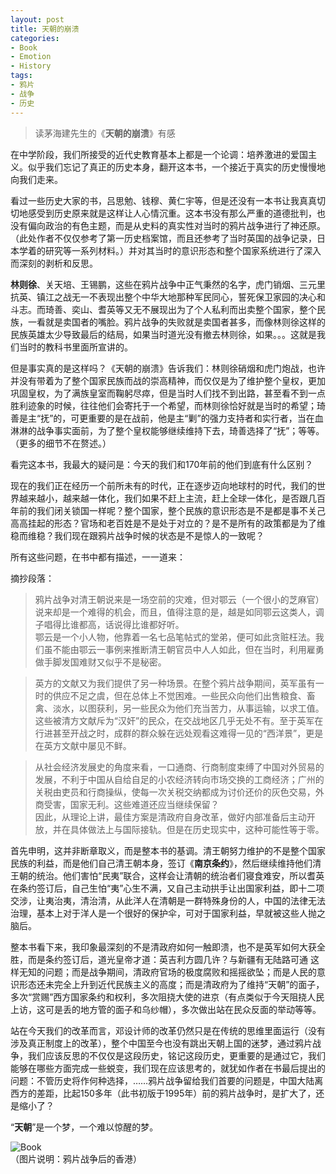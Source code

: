 ```yaml
---
layout: post
title: 天朝的崩溃
categories:
- Book
- Emotion
- History
tags:
- 鸦片
- 战争
- 历史
---
```


> 读茅海建先生的《**天朝的崩溃**》有感  

在中学阶段，我们所接受的近代史教育基本上都是一个论调：培养激进的爱国主义。似乎我们忘记了真正的历史本身，翻开这本书，一个接近于真实的历史慢慢地向我们走来。  

看过一些历史大家的书，吕思勉、钱穆、黄仁宇等，但是还没有一本书让我真真切切地感受到历史原来就是这样让人心情沉重。这本书没有那么严重的道德批判，也没有偏向政治的有色主题，而是从史料的真实性对当时的鸦片战争进行了神还原。（此处作者不仅仅参考了第一历史档案馆，而且还参考了当时英国的战争记录，日本学着的研究等一系列材料。）并对其当时的意识形态和整个国家系统进行了深入而深刻的剥析和反思。

**林则徐**、关天培、王锡鹏，这些在鸦片战争中正气秉然的名字，虎门销烟、三元里抗英、镇江之战无一不表现出整个中华大地那种军民同心，誓死保卫家园的决心和斗志。而琦善、奕山、耆英等又无不展现出为了个人私利而出卖整个国家，整个民族，一看就是卖国者的嘴脸。鸦片战争的失败就是卖国者甚多，而像林则徐这样的民族英雄太少导致最后的结局，如果当时道光没有撤去林则徐，如果。。。这就是我们当时的教科书里面所宣讲的。  

但是事实真的是这样吗？《天朝的崩溃》告诉我们：林则徐硝烟和虎门炮战，也许并没有带着为了整个国家民族而战的崇高精神，而仅仅是为了维护整个皇权，更加巩固皇权，为了满族皇室而鞠躬尽瘁，但是当时人们找不到出路，甚至看不到一点胜利迹象的时候，往往他们会寄托于一个希望，而林则徐恰好就是当时的希望；琦善是主“抚”的，可更重要的是在战前，他是主“剿”的强力支持者和实行者，当在血淋淋的战争事实面前，为了整个皇权能够继续维持下去，琦善选择了“抚”；等等。（更多的细节不在赘述。）  

看完这本书，我最大的疑问是：今天的我们和170年前的他们到底有什么区别？  

现在的我们正在经历一个前所未有的时代，正在逐步迈向地球村的时代，我们的世界越来越小，越来越一体化，我们如果不赶上主流，赶上全球一体化，是否跟几百年前的我们闭关锁国一样呢？整个国家，整个民族的意识形态是不是都是事不关己高高挂起的形态？官场和老百姓是不是处于对立的？是不是所有的政策都是为了维稳而维稳？我们现在跟鸦片战争时候的状态是不是惊人的一致呢？  

所有这些问题，在书中都有描述，一一道来：  

摘抄段落：  

> 鸦片战争对清王朝说来是一场空前的灾难，但对鄂云（一个很小的芝麻官）说来却是一个难得的机会，而且，值得注意的是，越是如同鄂云这类人，调子唱得比谁都高，话说得比谁都好听。  
鄂云是一个小人物，他靠着一名七品笔帖式的堂弟，便可如此贪赃枉法。我们虽不能由鄂云一事例来推断清王朝官员中人人如此，但在当时，利用雇勇做手脚发国难财又似乎不是秘密。  


> 英方的文献又为我们提供了另一种场景。在整个鸦片战争期间，英军虽有一时的供应不足之虞，但在总体上不觉困难。一些民众向他们出售粮食、畜禽、淡水，以图获利，另一些民众为他们充当苦力，从事运输，以求工值。这些被清方文献斥为“汉奸”的民众，在交战地区几乎无处不有。至于英军在行进甚至开战之时，成群的群众躲在远处观看这难得一见的“西洋景”，更是在英方文献中屡见不鲜。  


> 从社会经济发展史的角度来看，一口通商、行商制度束缚了中国对外贸易的发展，不利于中国从自给自足的小农经济转向市场交换的工商经济；广州的关税由吏员和行商操纵，使每一次关税交纳都成为讨价还价的灰色交易，外商受害，国家无利。这些难道还应当继续保留？  
因此，从理论上讲，最佳方案是清政府自身改革，做好内部准备后主动开放，并在具体做法上与国际接轨。但是在历史现实中，这种可能性等于零。  

首先申明，这并非断章取义，而是整本书的基调。清王朝努力维护的不是整个国家民族的利益，而是他们自己清王朝本身，签订《**南京条约**》，然后继续维持他们清王朝的统治。他们害怕“民夷”联合，这样会让清朝的统治者们寝食难安，所以耆英在条约签订后，自己生怕“夷”心生不满，又自己主动拱手让出国家利益，即十二项交涉，让夷治夷，清治清，从此洋人在清朝是一群特殊身份的人，中国的法律无法治理，基本上对于洋人是一个很好的保护伞，可对于国家利益，早就被这些人抛之脑后。  

整本书看下来，我印象最深刻的不是清政府如何一触即溃，也不是英军如何大获全胜，而是条约签订后，道光皇帝才道：英吉利方圆几许？与新疆有无陆路可通 这样无知的问题；而是战争期间，清政府官场的极度腐败和摇摇欲坠；而是人民的意识形态还未完全上升到近代民族主义的高度；而是清政府为了维持“天朝”的面子，多次“赏赐”西方国家条约和权利，多次阻挠大使的进京（有点类似于今天阻挠人民上访，这可是丢的地方管的面子和乌纱帽），多次做出站在民众反面的举动等等。  

站在今天我们的改革而言，邓设计师的改革仍然只是在传统的思维里面运行（没有涉及真正制度上的改革），整个中国至今也没有跳出天朝上国的迷梦，通过鸦片战争，我们应该反思的不仅仅是这段历史，铭记这段历史，更重要的是通过它，我们能够在哪些方面完成一些蜕变，我们现在应该思考的，就犹如作者在书最后提出的问题：不管历史将作何种选择，……鸦片战争留给我们首要的问题是，中国大陆离西方的差距，比起150多年（此书初版于1995年）前的鸦片战争时，是扩大了，还是缩小了？  

“**天朝**”是一个梦，一个难以惊醒的梦。  

![Book](https://ws1.sinaimg.cn/large/006tKfTcly1fisd76pmwhj30m207y142.jpg)  
（图片说明：鸦片战争后的香港）
